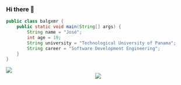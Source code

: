 ### Hi there 👋


```java
public class balgxmr {
    public static void main(String[] args) {
        String name = "José";
        int age = 19;
        String university = "Technological University of Panama";
        String career = "Software Development Engineering";
    }
}
```
<img src="https://github-readme-stats.vercel.app/api?username=balgxmr&&show_icons=true&title_color=D5425C&icon_color=D5425C&text_color=D5425C&bg_color=FFFEFE"> 

<div align="center"><img src="https://github.com/duiqt/herta_kuru/blob/main/static/img/hertaa_github.gif"></div>
<!---


<img src="https://spotify-recently-played-readme.vercel.app/api?user=a554cv3ht153qqo177q0109er&width=300&count=3" />


## [ඞ](https://www.youtube.com/watch?v=dQw4w9WgXcQ) About me
- Panamanian, 19 years old.
- Currently maintaining [PixelOS](https://github.com/PixelOS-AOSP) for Xiaomi Mi 9 (cepheus).
- Saquenme de latinoamérica xd.

# My social media
[![Twitter](https://img.shields.io/badge/Twitter-1DA1F2?style=for-the-badge&logo=twitter&logoColor=white)](https://twitter.com/balgxmr)
[![Telegram](https://img.shields.io/badge/Telegram-0088cc?style=for-the-badge&logo=telegram&logoColor=ffffff)](https://t.me/balgxmr)
[![YouTube](https://img.shields.io/badge/YouTube-FF0000?style=for-the-badge&logo=youtube&logoColor=white)](https://www.youtube.com/balgxmr)
[![Instagram](https://img.shields.io/badge/Instagram-E5C44C?style=for-the-badge&logo=instagram&logoColor=white)](https://www.instagram.com/seraphfx_/)
[![Instagram](https://img.shields.io/badge/Instagram-E4405F?style=for-the-badge&logo=instagram&logoColor=white)](https://www.instagram.com/balgxmr/)

baalgx/baalgx is a ✨ special ✨ repository because its `README.md` (this file) appears on your GitHub profile.
You can click the Preview link to take a look at your changes.
--->
